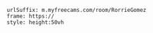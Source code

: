 

```custom-frames
urlSuffix: m.myfreecams.com/room/RorrieGomez
frame: https://
style: height:50vh
```